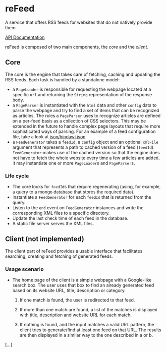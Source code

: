 reFeed
===========
A service that offers RSS feeds for websites that do not natively provide them.

[API Documentation](https://forabi.github.io/refeed/)

reFeed is composed of two main components, the _core_ and the _client_.

Core
-----------
The core is the engine that takes care of fetching, caching and updating the RSS feeds. Each task is handled by a standalone model:

* a `PageLoader` is responsible for requesting the webpage located at a specific `url` and returning the `String` representation of the response body.
* a `PageParser` is instantiated with the `html` data and other `config` data to parse the webpage and try to find a set of items that can be recognized as articles. The rules a `PageParser` uses to recognize articles are defined on a per-feed basis as a collection of CSS selectors. This may be extended in the future to handle complex page layouts that require more sophisticated ways of parsing. For an example of a feed configuration file, take a look at [json/hindawi.json](json/hindawi.json)
* a `FeedGenerator` takes a `feedId`, a `config` object and an optional `xmlFile` argument that represents a path to cached version of a feed (`feedId`). `FeedGenerator` makes use of the cached version so that the engine does not have to fetch the whole website every time a few articles are added. It may instantiate one or more `PageLoader`s and `PageParser`s.


### Life cycle

* The core looks for `feedId`s that require regenerating (using, for example, a query to a mongo database that stores the required data).
* Instantiate a `FeedGenerator` for each `feedId` that is returned from the query.
* Listen to the `end` event on `FeedGenerator` instances and write the corresponding XML files to a specific directory.
* Update the last check time of each feed in the database.
* A static file server serves the XML files.

Client (not implemented)
-----------------------------
The client part of reFeed provides a usable interface that facilitates searching, creating and fetching of generated feeds.

### Usage scenario

* The home page of the client is a simple webpage with a Google-like search box. The user uses that box to find an already generated feed based on its website URL, title, description or category.

    1. If one match is found, the user is redirected to that feed.

    2.  If more than one match are found, a list of the matches is displayed with title, description and website URL for each match.

    3. If nothing is found, and the input matches a valid URL pattern, the client tries to generate/find at least one feed on that URL. The results are then displayed in a similar way to the one described in a or b.

[...]
